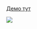 [Демо тут](https://balance-pl.github.io/react-hook-form-forms/#/change-client-data-form)

![](https://balance-pl.github.io/form-state-forms/change-client-data-form.png)

